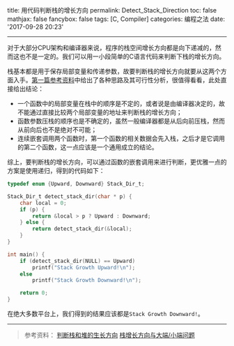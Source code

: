 title: 用代码判断栈的增长方向
permalink: Detect_Stack_Direction
toc: false
mathjax: false
fancybox: false
tags: [C, Compiler]
categories: 编程之法
date: '2017-09-28 20:23'

---

对于大部分CPU架构和编译器来说，程序的栈空间增长方向都是向下递减的，然而这也不是一定的。我们可以用一小段简单的C语言代码来判断下栈的增长方向。

<!--more-->

栈基本都是用于保存局部变量和传递参数，故要判断栈的增长方向就要从这两个方面入手。[第一篇参考资料](http://www.cnblogs.com/youxin/p/3313288.html)中给出了各种思路及其可行性分析，很值得看看，此处直接给出结论：
- 一个函数中的局部变量在栈中的顺序是不定的，或者说是由编译器决定的，故不能通过直接比较两个局部变量的地址来判断栈的增长方向；
- 函数参数压栈的顺序也是不确定的，虽然一般编译器都是从后向前压栈，然而从前向后也不是绝对不可能；
- 连续嵌套调用两个函数时，第一个函数的相关数据会先入栈，之后才是它调用的第二个函数，这一点应该是一个通用成立的结论。

综上，要判断栈的增长方向，可以通过函数的嵌套调用来进行判断，更优雅一点的方案是使用递归，得到的代码如下：

```c
typedef enum {Upward, Downward} Stack_Dir_t;

Stack_Dir_t detect_stack_dir(char * p) {
	char local = 0;
	if (p) {
		return &local > p ? Upward : Downward;
	} else {
		return detect_stack_dir(&local);
	}
}

int main() {
	if (detect_stack_dir(NULL) == Upward)
		printf("Stack Growth Upward!\n");
	else
		printf("Stack Growth Downward!\n");

	return 0;
}
```

在绝大多数平台上，我们得到的结果应该都是`Stack Growth Downward!`。

----------

> 参考资料：
> [判断栈和堆的生长方向](http://www.cnblogs.com/youxin/p/3313288.html)
> [栈增长方向与大端/小端问题](http://www.cnblogs.com/xkfz007/archive/2012/06/22/2558935.html)
